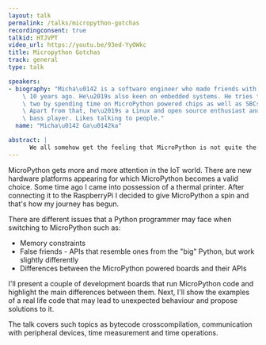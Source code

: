 ```yaml
---
layout: talk
permalink: /talks/micropython-gotchas
recordingconsent: true
talkid: HTJVPT
video_url: https://youtu.be/93ed-YyOWkc
title: Micropython Gotchas
track: general
type: talk

speakers:
- biography: "Micha\u0142 is a software engineer who made friends with Python over\
    \ 10 years ago. He\u2019s also keen on embedded systems. He tries to combine those\
    \ two by spending time on MicroPython powered chips as well as SBCs like RaspberryPi.\
    \ Apart from that, he\u2019s a Linux and open source enthusiast and a very unprofessional\
    \ bass player. Likes talking to people."
  name: "Micha\u0142 Ga\u0142ka"

abstract: | 
      We all somehow get the feeling that MicroPython is not quite the Python we know. During the talk, I’ll show what the “not quite” actually means. I'll present a set of different issues I stumbled upon when working with different MicroPython powered boards ranging from memory constraints to API calls.
---
```


MicroPython gets more and more attention in the IoT world. There are new hardware platforms appearing for which MicroPython becomes a valid choice. Some time ago I came into possession of a thermal printer. After connecting it to the RaspberryPi I decided to give MicroPython a spin and that's how my journey has begun.

There are different issues that a Python programmer may face when switching to MicroPython such as:
- Memory constraints
- False friends - APIs that resemble ones from the "big" Python, but work slightly differently
- Differences between the MicroPython powered boards and their APIs

I'll present a couple of development boards that run MicroPython code and highlight the main differences between them.
Next, I'll show the examples of a real life code that may lead to unexpected behaviour and propose solutions to it.

The talk covers such topics as bytecode crosscompilation, communication with peripheral devices, time measurement and time operations.
